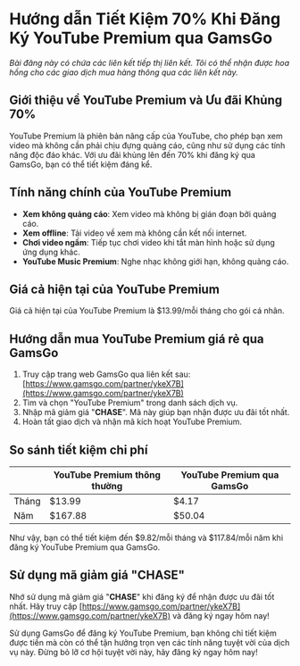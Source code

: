 # Hướng dẫn Tiết Kiệm 70% Khi Đăng Ký YouTube Premium qua GamsGo

*Bài đăng này có chứa các liên kết tiếp thị liên kết. Tôi có thể nhận được hoa hồng cho các giao dịch mua hàng thông qua các liên kết này.*

## Giới thiệu về YouTube Premium và Ưu đãi Khủng 70%

YouTube Premium là phiên bản nâng cấp của YouTube, cho phép bạn xem video mà không cần phải chịu đựng quảng cáo, cũng như sử dụng các tính năng độc đáo khác. Với ưu đãi khủng lên đến 70% khi đăng ký qua GamsGo, bạn có thể tiết kiệm đáng kể. 

## Tính năng chính của YouTube Premium

- **Xem không quảng cáo**: Xem video mà không bị gián đoạn bởi quảng cáo.
- **Xem offline**: Tải video về xem mà không cần kết nối internet.
- **Chơi video ngầm**: Tiếp tục chơi video khi tắt màn hình hoặc sử dụng ứng dụng khác.
- **YouTube Music Premium**: Nghe nhạc không giới hạn, không quảng cáo.

## Giá cả hiện tại của YouTube Premium

Giá cả hiện tại của YouTube Premium là $13.99/mỗi tháng cho gói cá nhân.

## Hướng dẫn mua YouTube Premium giá rẻ qua GamsGo

1. Truy cập trang web GamsGo qua liên kết sau: [https://www.gamsgo.com/partner/ykeX7B](https://www.gamsgo.com/partner/ykeX7B) 
2. Tìm và chọn "YouTube Premium" trong danh sách dịch vụ.
3. Nhập mã giảm giá "**CHASE**". Mã này giúp bạn nhận được ưu đãi tốt nhất.
4. Hoàn tất giao dịch và nhận mã kích hoạt YouTube Premium.

## So sánh tiết kiệm chi phí

|    | YouTube Premium thông thường | YouTube Premium qua GamsGo |
|----|-----------------------------|----------------------------|
| Tháng | $13.99 | $4.17 |
| Năm  | $167.88 | $50.04 |

Như vậy, bạn có thể tiết kiệm đến $9.82/mỗi tháng và $117.84/mỗi năm khi đăng ký YouTube Premium qua GamsGo.

## Sử dụng mã giảm giá "CHASE"

Nhớ sử dụng mã giảm giá "**CHASE**" khi đăng ký để nhận được ưu đãi tốt nhất. Hãy truy cập [https://www.gamsgo.com/partner/ykeX7B](https://www.gamsgo.com/partner/ykeX7B) và đăng ký ngay hôm nay!

Sử dụng GamsGo để đăng ký YouTube Premium, bạn không chỉ tiết kiệm được tiền mà còn có thể tận hưởng trọn vẹn các tính năng tuyệt vời của dịch vụ này. Đừng bỏ lỡ cơ hội tuyệt vời này, hãy đăng ký ngay hôm nay!
